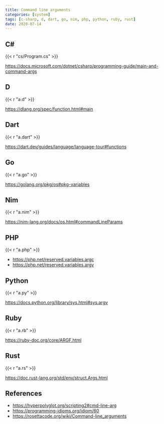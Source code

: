 ```yaml
---
title: Command line arguments
categories: [system]
tags: [c-sharp, d, dart, go, nim, php, python, ruby, rust]
date: 2020-07-14
---
```


## C#

{{< r "cs/Program.cs" >}}

<https://docs.microsoft.com/dotnet/csharp/programming-guide/main-and-command-args>

## D

{{< r "a.d" >}}

<https://dlang.org/spec/function.html#main>

## Dart

{{< r "a.dart" >}}

<https://dart.dev/guides/language/language-tour#functions>

## Go

{{< r "a.go" >}}

<https://golang.org/pkg/os#pkg-variables>

## Nim

{{< r "a.nim" >}}

<https://nim-lang.org/docs/os.html#commandLineParams>

## PHP

{{< r "a.php" >}}

- <https://php.net/reserved.variables.argc>
- <https://php.net/reserved.variables.argv>

## Python

{{< r "a.py" >}}

<https://docs.python.org/library/sys.html#sys.argv>

## Ruby

{{< r "a.rb" >}}

<https://ruby-doc.org/core/ARGF.html>

## Rust

{{< r "a.rs" >}}

<https://doc.rust-lang.org/std/env/struct.Args.html>

## References

- <https://hyperpolyglot.org/scripting2#cmd-line-arg>
- <https://programming-idioms.org/idiom/60>
- <https://rosettacode.org/wiki/Command-line_arguments>

